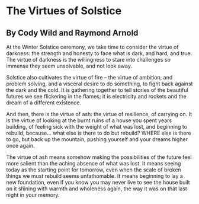 # The Virtues of Solstice
## By Cody Wild and Raymond Arnold

At the Winter Solstice ceremony, we take time to consider the virtue of darkness: the strength and honesty to face what is dark, and hard, and true. The virtue of darkness is the willingness to stare into challenges so immense they seem unsolvable, and not look away. 

Solstice also cultivates the virtue of fire – the virtue of ambition, and problem solving, and a visceral desire to do something, to fight back against the dark and the cold. It is gathering together to tell stories of the beautiful futures we see flickering in the flames; it is electricity and rockets and the dream of a different existence.

And then, there is the virtue of ash: the virtue of resilience, of carrying on. It is the virtue of looking at the burnt ruins of a house you spent years building, of feeling sick with the weight of what was lost, and beginning to rebuild, because... what else is there to do but rebuild? WHERE else is there to go, but back up the mountain, pushing yourself and your dreams higher once again. 

The virtue of ash means somehow making the possibilities of the future feel more salient than the aching absence of what was lost. It means seeing today as the starting point for tomorrow, even when the scale of broken things we must rebuild seems unfathomable.  It means beginning to lay a new foundation, even if you know you may never live to see the house built on it shining with warmth and wholeness again, the way it was on that last night in your memory. 




